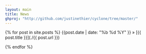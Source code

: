 ```yaml
---
layout: main
title: News
ghproj: "http://github.com/justinethier/cyclone/tree/master/"
---
```


{% for post in site.posts %}
  {{post.date | date: "%b %d %Y" }}
  »
  [{{ post.title }}](./{{ post.url }})

{% endfor %}


